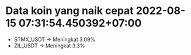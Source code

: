 # Data koin yang naik cepat 2022-08-15 07:31:54.450392+07:00

* STMX_USDT -> Meningkat 3.09%
* ZIL_USDT -> Meningkat 3.3%
